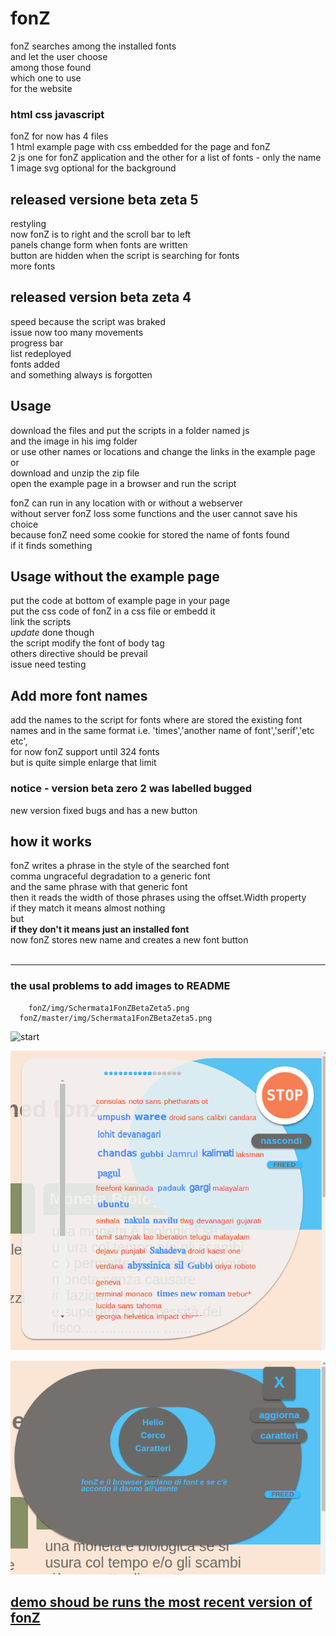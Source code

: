 # fonZ

fonZ 
searches among the installed fonts  
and let the user choose  
among those found  
which one to use  
for the website  

### html css javascript

fonZ for now has 4 files  
1 html example page with css embedded for the page and fonZ  
2 js one for fonZ application and the other for a list of fonts - only the name  
1 image svg optional for the background  

## released versione beta zeta 5  
restyling  
now fonZ is to right and the scroll bar to left  
panels change form when fonts are written  
button are hidden when the script is searching for fonts  
more fonts  

## released version beta zeta 4
speed because the script was braked  
issue now too many movements  
progress bar  
list redeployed  
fonts added  
and something always is forgotten

## Usage
download the files and put the scripts in a folder named js  
and the image in his img folder  
or use other names or locations and change the links in the example page  
or  
download and unzip the zip file  
open the example page in a browser and run the script  

fonZ can run in any location with or without a webserver  
without server fonZ loss some functions and the user cannot save his choice  
because fonZ need some cookie for stored the name of fonts found  
if it finds something  


## Usage without the example page
put the code at bottom of example page in your page  
put the css code of fonZ in a css file or embedd it  
link the scripts  
*update* done though  
the script modify the font of body tag  
others directive should be prevail  
issue need testing

## Add more font names
add the names to the script for fonts where are stored the existing font names and in the same format i.e. 'times','another name of font','serif','etc etc',  
for now fonZ support until 324 fonts  
but is quite simple enlarge that limit 

### notice - version beta zero 2 was labelled bugged
new version fixed bugs and has a new button  

## how it works  
fonZ writes a phrase in the style of the searched font  
comma ungraceful degradation to a generic font  
and the same phrase with that generic font  
then it reads the width of those phrases using the offset.Width property  
if they match it means almost nothing  
but  
**if they don't it means just an installed font**  
now fonZ stores new name and creates a new font button  
<br>  <hr>  
### the usal problems to add images to README
        fonZ/img/Schermata1FonZBetaZeta5.png
      fonZ/master/img/Schermata1FonZBetaZeta5.png
         
![start](../img/Schermata1FonZBetaZeta5.png)

![it runs](/img/Schermata2FonZBetaZeta5.png)

![the fonts are ready to be chosen](img/Schermata1FonZBetaZeta5.png)
 
## [demo shoud be runs the most recent version of fonZ](https://fonz.esogeomedismo.org)


